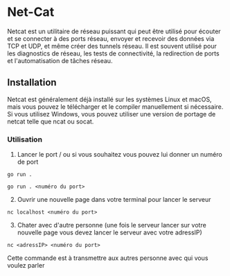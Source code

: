 # Net-Cat

Netcat est un utilitaire de réseau puissant qui peut être utilisé pour écouter et se connecter à des ports réseau, envoyer et recevoir des données via TCP et UDP, et même créer des tunnels réseau. Il est souvent utilisé pour les diagnostics de réseau, les tests de connectivité, la redirection de ports et l'automatisation de tâches réseau.

## Installation 

Netcat est généralement déjà installé sur les systèmes Linux et macOS, mais vous pouvez le télécharger et le compiler manuellement si nécessaire. Si vous utilisez Windows, vous pouvez utiliser une version de portage de netcat telle que ncat ou socat.

### Utilisation

1. Lancer le port / ou si vous souhaitez vous pouvez lui donner un numéro de port
```
go run .

go run . <numéro du port>

```

2. Ouvrir une nouvelle page dans votre terminal pour lancer le serveur
```
nc localhost <numéro du port>

```

3. Chater avec d'autre personne (une fois le serveur lancer sur votre nouvelle page vous devez lancer le serveur avec votre adressIP)

```
nc <adressIP> <numéro du port>

```
Cette commande est à transmettre aux autres personne avec qui vous voulez parler
